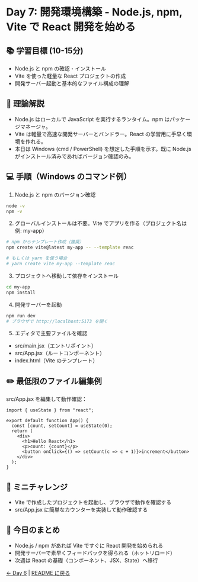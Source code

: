# Day 7: 開発環境構築 - Node.js, npm, Vite で React 開発を始める

## 📚 学習目標 (10-15分)

- Node.js と npm の確認・インストール
- Vite を使った軽量な React プロジェクトの作成
- 開発サーバー起動と基本的なファイル構成の理解

## 📖 理論解説

- Node.js はローカルで JavaScript を実行するランタイム。npm はパッケージマネージャ。
- Vite は軽量で高速な開発サーバーとバンドラー。React の学習用に手早く環境を作れる。
- 本日は Windows (cmd / PowerShell) を想定した手順を示す。既に Node.js がインストール済みであればバージョン確認のみ。

## 💻 手順（Windows のコマンド例）

1. Node.js と npm のバージョン確認
```bash
node -v
npm -v
```

2. グローバルインストールは不要。Vite でアプリを作る（プロジェクト名は例: my-app）
```bash
# npm からテンプレート作成（推奨）
npm create vite@latest my-app -- --template reac

# もしくは yarn を使う場合
# yarn create vite my-app --template reac
```

3. プロジェクトへ移動して依存をインストール
```bash
cd my-app
npm install
```

4. 開発サーバーを起動
```bash
npm run dev
# ブラウザで http://localhost:5173 を開く
```

5. エディタで主要ファイルを確認
- src/main.jsx（エントリポイント）
- src/App.jsx（ルートコンポーネント）
- index.html（Vite のテンプレート）

## ✏️ 最低限のファイル編集例

src/App.jsx を編集して動作確認：
```javascrip
import { useState } from "react";

export default function App() {
  const [count, setCount] = useState(0);
  return (
    <div>
      <h1>Hello React</h1>
      <p>count: {count}</p>
      <button onClick={() => setCount(c => c + 1)}>increment</button>
    </div>
  );
}
```

## 🎯 ミニチャレンジ

- Vite で作成したプロジェクトを起動し、ブラウザで動作を確認する
- src/App.jsx に簡単なカウンターを実装して動作確認する

## 📝 今日のまとめ

- Node.js / npm があれば Vite ですぐに React 開発を始められる
- 開発サーバーで素早くフィードバックを得られる（ホットリロード）
- 次週は React の基礎（コンポーネント、JSX、State）へ移行

[← Day 6](day06.md) | [README に戻る](../README.md)
